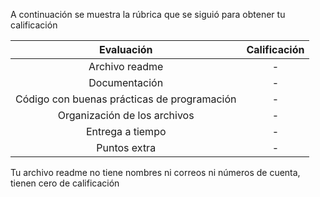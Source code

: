 A continuación se muestra la rúbrica que se siguió para obtener tu calificación 

| Evaluación | Calificación |
|:-----------:|:--------:|
| Archivo readme |  -  |
| Documentación |  -  |
| Código con buenas prácticas de programación |  -  |
| Organización de los archivos |  -  |
| Entrega a tiempo |  -  |
| Puntos extra |  - |

Tu archivo readme no tiene nombres ni correos ni números de cuenta, tienen cero de calificación 